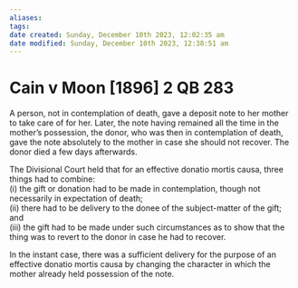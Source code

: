 ```yaml
---
aliases: 
tags: 
date created: Sunday, December 10th 2023, 12:02:35 am
date modified: Sunday, December 10th 2023, 12:38:51 am
---
```


# Cain v Moon [1896] 2 QB 283

A person, not in contemplation of death, gave a deposit note to her mother to take care of for her. Later, the note having remained all the time in the mother’s possession, the donor, who was then in contemplation of death, gave the note absolutely to the mother in case she should not recover. The donor died a few days afterwards.

The Divisional Court held that for an effective donatio mortis causa, three things had to combine:  
(i) the gift or donation had to be made in contemplation, though not necessarily in expectation of death;  
(ii) there had to be delivery to the donee of the subject-matter of the gift; and  
(iii) the gift had to be made under such circumstances as to show that the thing was to revert to the donor in case he had to recover.

In the instant case, there was a sufficient delivery for the purpose of an effective donatio mortis causa by changing the character in which the mother already held possession of the note.
